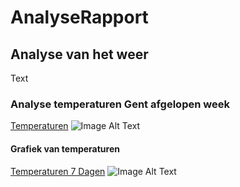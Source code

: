# AnalyseRapport

## Analyse van het weer

Text

### Analyse temperaturen Gent afgelopen week

[Temperaturen](/home/linuxmint/Documents/Scripts/temperaturen.md)
![Image Alt Text](/home/linuxmint/Documents/Data/Combined/temperature_plot.jpg)

#### Grafiek van temperaturen

[Temperaturen 7 Dagen](/home/linuxmint/Documents/Scripts/temperaturen_7dagen.md)
![Image Alt Text](/home/linuxmint/Documents/Data/Combined/temperature_plot_7_days.jpg)

